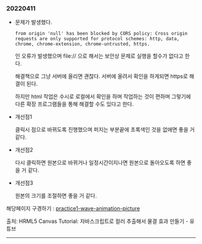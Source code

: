 ### 20220411

- 문제가 발생했다.

  `from origin 'null' has been blocked by CORS policy: Cross origin requests are only supported for protocol schemes: http, data, chrome, chrome-extension, chrome-untrusted, https.` 

  인 오류가 발생했으며 file:// 으로 해서는 보안상 문제로 실행을 할수가 없다고 한다.

  해결책으로 그냥 서버에 올리면 괜찮다. 서버에 올려서 확인을 하게되면 https로 해결이 된다.

  하지만 html 작업은 수시로 로컬에서 확인을 하며 작업하는 것이 편하며 그렇기에 다른 확장 프로그램들을 통해 해결할 수도 있다고 한다.

- 개선점1

  클릭시 점으로 바뀌도록 진행했으며 퍼지는 부분끝에 초록색인 것을 없애면 좋을 거 같다.

- 개선점2

  다시 클릭하면 원본으로 바뀌거나 일정시간이지나면 원본으로 돌아오도록 하면 좋을 거 같다.

- 개선점3

  원본의 크기를 조절하면 좋을 거 같다.

해당페이지 구경하기 : [practice1-wave-animation-picture](https://practice1-wave-animation-picture.netlify.app/)

출처: HRML5 Canvas Tutorial: 자바스크립트로 컬러 추출해서 물결 효과 만들기 - 유튜브

----
